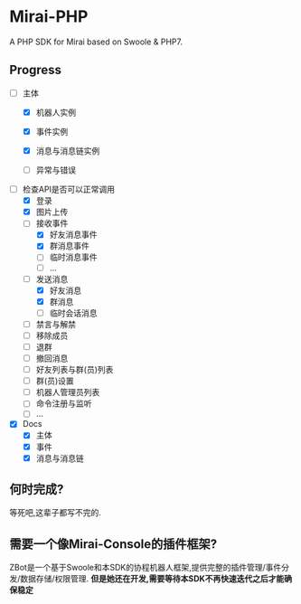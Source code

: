 # Mirai-PHP
A PHP SDK for Mirai based on Swoole &amp; PHP7.

## Progress  
* [ ] 主体
  * [x] 机器人实例
  * [x] 事件实例
  * [x] 消息与消息链实例
  * [ ] 异常与错误  
  

* [ ] 检查API是否可以正常调用
  * [x] 登录
  * [x] 图片上传 
  * [ ] 接收事件
    * [x] 好友消息事件
    * [x] 群消息事件
    * [ ] 临时消息事件
    * [ ] ...
  * [ ] 发送消息
    * [x] 好友消息
    * [x] 群消息
    * [ ] 临时会话消息 
  * [ ] 禁言与解禁
  * [ ] 移除成员
  * [ ] 退群
  * [ ] 撤回消息
  * [ ] 好友列表与群(员)列表
  * [ ] 群(员)设置
  * [ ] 机器人管理员列表
  * [ ] 命令注册与监听
  * [ ] ...
  
* [x] Docs
  * [x] 主体
  * [x] 事件
  * [x] 消息与消息链

## 何时完成?  
等死吧,这辈子都写不完的.

## 需要一个像Mirai-Console的插件框架?
ZBot是一个基于Swoole和本SDK的协程机器人框架,提供完整的插件管理/事件分发/数据存储/权限管理.
**但是她还在开发,需要等待本SDK不再快速迭代之后才能确保稳定**